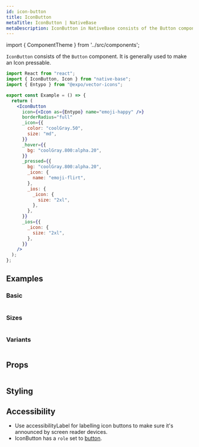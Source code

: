 ```yaml
---
id: icon-button
title: IconButton
metaTitle: IconButton | NativeBase
metaDescription: IconButton in NativeBase consists of the Button component and is used to make an icon pressable. Read on for examples and types of the IconButton component.
---
```


import { ComponentTheme } from '../src/components';

`IconButton` consists of the `Button` component. It is generally used to make an Icon pressable.

```jsx isShowcase
import React from "react";
import { IconButton, Icon } from "native-base";
import { Entypo } from "@expo/vector-icons";

export const Example = () => {
  return (
    <IconButton
      icon={<Icon as={Entypo} name="emoji-happy" />}
      borderRadius="full"
      _icon={{
        color: "coolGray.50",
        size: "md",
      }}
      _hover={{
        bg: "coolGray.800:alpha.20",
      }}
      _pressed={{
        bg: "coolGray.800:alpha.20",
        _icon: {
          name: "emoji-flirt",
        },
        _ios: {
          _icon: {
            size: "2xl",
          },
        },
      }}
      _ios={{
        _icon: {
          size: "2xl",
        },
      }}
    />
  );
};
```

## Examples

### Basic

```ComponentSnackPlayer path=components,composites,IconButton,Basic.tsx

```

### Sizes

```ComponentSnackPlayer path=components,composites,IconButton,Sizes.tsx

```

### Variants

```ComponentSnackPlayer path=components,composites,IconButton,Variant.tsx

```

## Props

```ComponentPropTable path=composites,IconButton,index.tsx

```

## Styling

<ComponentTheme   name="iconButton" fileName="icon-button" />

## Accessibility

- Use accessibilityLabel for labelling icon buttons to make sure it's announced by screen reader devices.
- IconButton has a `role` set to [button](https://www.w3.org/WAI/ARIA/apg/#button).
